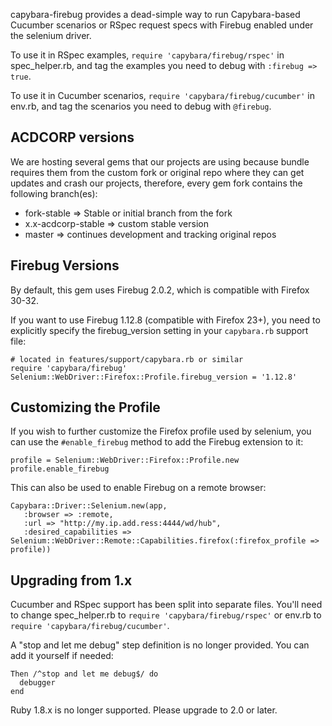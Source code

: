 capybara-firebug provides a dead-simple way to run Capybara-based Cucumber
scenarios or RSpec request specs with Firebug enabled under the selenium driver.

To use it in RSpec examples, `require 'capybara/firebug/rspec'` in spec_helper.rb,
and tag the examples you need to debug with `:firebug => true`.

To use it in Cucumber scenarios, `require 'capybara/firebug/cucumber'` in env.rb,
and tag the scenarios you need to debug with `@firebug`.

## ACDCORP versions
We are hosting several gems that our projects are using because bundle requires
them from the custom fork or original repo where they can get updates and crash our
projects, therefore, every gem fork contains the following branch(es):

  * fork-stable => Stable or initial branch from the fork
  * x.x-acdcorp-stable => custom stable version
  * master => continues development and tracking original repos

## Firebug Versions

By default, this gem uses Firebug 2.0.2, which is compatible with Firefox 30-32.

If you want to use Firebug 1.12.8 (compatible with Firefox 23+), you
need to explicitly specify the firebug_version setting in your `capybara.rb`
support file:

    # located in features/support/capybara.rb or similar
    require 'capybara/firebug'
    Selenium::WebDriver::Firefox::Profile.firebug_version = '1.12.8'

## Customizing the Profile

If you wish to further customize the Firefox profile used by selenium, you
can use the `#enable_firebug` method to add the Firebug extension to it:

    profile = Selenium::WebDriver::Firefox::Profile.new
    profile.enable_firebug

This can also be used to enable Firebug on a remote browser:

    Capybara::Driver::Selenium.new(app,
       :browser => :remote,
       :url => "http://my.ip.add.ress:4444/wd/hub",
       :desired_capabilities => Selenium::WebDriver::Remote::Capabilities.firefox(:firefox_profile => profile))

## Upgrading from 1.x

Cucumber and RSpec support has been split into separate files. You'll need to change
spec_helper.rb to `require 'capybara/firebug/rspec'` or env.rb to `require 'capybara/firebug/cucumber'`.

A "stop and let me debug" step definition is no longer provided. You can add it
yourself if needed:

```
Then /^stop and let me debug$/ do
  debugger
end
```

Ruby 1.8.x is no longer supported. Please upgrade to 2.0 or later.
